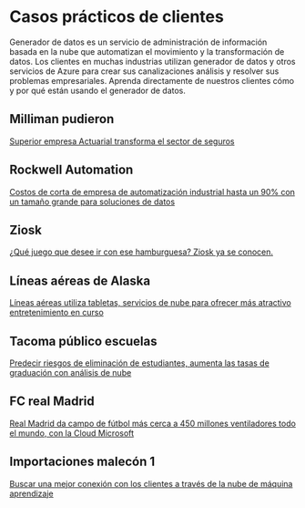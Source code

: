 <properties 
    pageTitle="Casos prácticos de clientes | Microsoft Azure" 
    description="Obtenga información sobre cómo algunos de nuestros clientes han usado generador de datos de Azure." 
    services="data-factory" 
    documentationCenter="" 
    authors="sharonlo101" 
    manager="jhubbard" 
    editor="monicar"/>

<tags 
    ms.service="data-factory" 
    ms.workload="data-services" 
    ms.tgt_pltfrm="na" 
    ms.devlang="na" 
    ms.topic="article" 
    ms.date="09/20/2016" 
    ms.author="shlo"/>

# <a name="customer-case-studies"></a>Casos prácticos de clientes

Generador de datos es un servicio de administración de información basada en la nube que automatizan el movimiento y la transformación de datos. Los clientes en muchas industrias utilizan generador de datos y otros servicios de Azure para crear sus canalizaciones análisis y resolver sus problemas empresariales.  Aprenda directamente de nuestros clientes cómo y por qué están usando el generador de datos.

## <a name="milliman"></a>Milliman pudieron

[Superior empresa Actuarial transforma el sector de seguros](https://customers.microsoft.com/Pages/CustomerStory.aspx?recid=20096)

## <a name="rockwell-automation"></a>Rockwell Automation

[Costos de corta de empresa de automatización industrial hasta un 90% con un tamaño grande para soluciones de datos](https://customers.microsoft.com/Pages/CustomerStory.aspx?recid=18356)

## <a name="ziosk"></a>Ziosk

[¿Qué juego que desee ir con ese hamburguesa? Ziosk ya se conocen.](https://customers.microsoft.com/Pages/CustomerStory.aspx?recid=18294)

## <a name="alaska-airlines"></a>Líneas aéreas de Alaska

[Líneas aéreas utiliza tabletas, servicios de nube para ofrecer más atractivo entretenimiento en curso](https://customers.microsoft.com/Pages/CustomerStory.aspx?recid=19357)

## <a name="tacoma-public-schools"></a>Tacoma público escuelas

[Predecir riesgos de eliminación de estudiantes, aumenta las tasas de graduación con análisis de nube](https://customers.microsoft.com/Pages/CustomerStory.aspx?recid=20703)

## <a name="real-madrid-fc"></a>FC real Madrid

[Real Madrid da campo de fútbol más cerca a 450 millones ventiladores todo el mundo, con la Cloud Microsoft](https://customers.microsoft.com/Pages/CustomerStory.aspx?recid=20522)

## <a name="pier-1-imports"></a>Importaciones malecón 1

[Buscar una mejor conexión con los clientes a través de la nube de máquina aprendizaje](https://customers.microsoft.com/Pages/CustomerStory.aspx?recid=11257)
